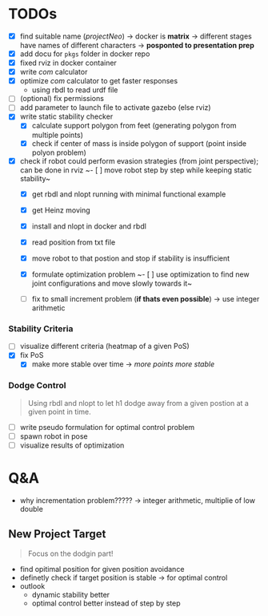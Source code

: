 # TODOs
- [x] find suitable name (*projectNeo*)
        -> docker is **matrix**
        -> different stages have names of different characters
        -> **posponted to presentation prep**
- [x] add docu for `pkgs` folder in docker repo
- [x] fixed rviz in docker container
- [x] write *com* calculator
- [x] optimize *com* calculator to get faster responses
    - using rbdl to read urdf file
- [ ] (optional) fix permissions
- [ ] add parameter to launch file to activate gazebo (else rviz)
- [x] write static stability checker
    - [x] calculate support polygon from feet (generating polygon from multiple points)
    - [x] check if center of mass is inside polygon of support (point inside polyon problem)
- [x] check if robot could perform evasion strategies (from joint perspective); can be done in rviz
~- [ ] move robot step by step while keeping static stability~
    - [x] get rbdl and nlopt running with minimal functional example
    - [x] get Heinz moving
    - [x] install and nlopt in docker and rbdl
    - [x] read position from txt file
    - [x] move robot to that postion and stop if stability is insufficient
    - [x] formulate optimization problem
    ~- [ ] use optimization to find new joint configurations and move slowly towards it~

    - [ ] fix to small increment problem (**if thats even possible**)
    -> use integer arithmetic
### Stability Criteria
- [ ] visualize different criteria (heatmap of a given PoS)
- [x] fix PoS
    - [x] make more stable over time -> *more points more stable*
### Dodge Control
> Using rbdl and nlopt to let h1 dodge away from a given postion at a given point in time.
- [ ] write pseudo formulation for optimal control problem
- [ ] spawn robot in pose
- [ ] visualize results of optimization

# Q&A
- why incrementation problem????? -> integer arithmetic, multiplie of low double
## New Project Target
> Focus on the dodgin part!
- find opitimal position for given position avoidance
- definetly check if target position is stable -> for optimal control
- outlook
    - dynamic stability better
    - optimal control better instead of step by step
